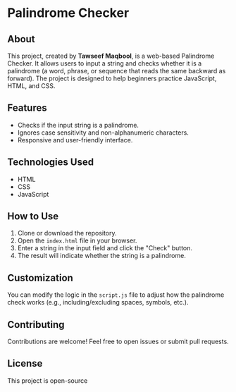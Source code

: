 # Palindrome Checker

## About
This project, created by **Tawseef Maqbool**, is a web-based Palindrome Checker. It allows users to input a string and checks whether it is a palindrome (a word, phrase, or sequence that reads the same backward as forward). The project is designed to help beginners practice JavaScript, HTML, and CSS.

## Features
- Checks if the input string is a palindrome.  
- Ignores case sensitivity and non-alphanumeric characters.  
- Responsive and user-friendly interface.

## Technologies Used
- HTML  
- CSS  
- JavaScript

## How to Use
1. Clone or download the repository.  
2. Open the `index.html` file in your browser.  
3. Enter a string in the input field and click the "Check" button.  
4. The result will indicate whether the string is a palindrome.

## Customization
You can modify the logic in the `script.js` file to adjust how the palindrome check works (e.g., including/excluding spaces, symbols, etc.).

## Contributing
Contributions are welcome! Feel free to open issues or submit pull requests.

## License
This project is open-source 

